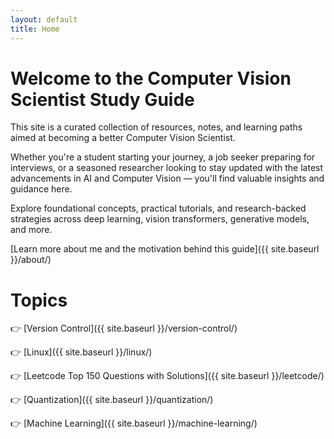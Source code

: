 ```yaml
---
layout: default
title: Home
---
```


# Welcome to the Computer Vision Scientist Study Guide

This site is a curated collection of resources, notes, and learning paths aimed at becoming a better Computer Vision Scientist.

Whether you're a student starting your journey, a job seeker preparing for interviews, or a seasoned researcher looking to stay updated with the latest advancements in AI and Computer Vision — you'll find valuable insights and guidance here.

Explore foundational concepts, practical tutorials, and research-backed strategies across deep learning, vision transformers, generative models, and more.

[Learn more about me and the motivation behind this guide]({{ site.baseurl }}/about/)

# Topics

👉 [Version Control]({{ site.baseurl }}/version-control/)

👉 [Linux]({{ site.baseurl }}/linux/)

👉 [Leetcode Top 150 Questions with Solutions]({{ site.baseurl }}/leetcode/)

👉 [Quantization]({{ site.baseurl }}/quantization/)

👉 [Machine Learning]({{ site.baseurl }}/machine-learning/)
